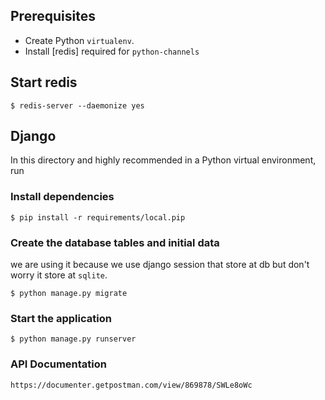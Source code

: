 ## Prerequisites
* Create Python `virtualenv`.
* Install [redis] required for `python-channels`

## Start redis

    $ redis-server --daemonize yes

## Django
In this directory and highly recommended in a Python virtual environment, run

### Install dependencies

    $ pip install -r requirements/local.pip

### Create the database tables and initial data
we are using it because we use django session that store at db but don't worry it store at `sqlite`.

    $ python manage.py migrate

### Start the application

    $ python manage.py runserver

### API Documentation

    https://documenter.getpostman.com/view/869878/SWLe8oWc